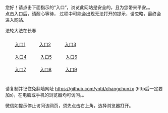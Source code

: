 您好！请点击下面指示的“入口”，浏览此网站是安全的，且为您带来平安。。 <br/>
点击入口后，请耐心等待， 过程中可能会出现无法打开的提示，请忽略，最终会进入网站. </br>

法轮大法在长春<br/>
<div style="padding:10px"><a style="margin:20px" target="_blank" href="https://d1xvtaztpi62jn.cloudfront.net/2Qpsp?brbhq" id="ccLink1" rel="nofollow">入口1</a> <a target="_blank" style="margin:20px" href="https://d2dlvqeyt6p2bb.cloudfront.net/2Qpsp?qgcgv" id="ccLink2" rel="nofollow">入口2</a> <a style="margin:20px" target="_blank" href="https://d4n3kltw6kk4n.cloudfront.net/2Qpsp?rvfvpp" id="ccLink3" rel="nofollow">入口3</a></div>

<div style="padding:10px" ><a style="margin:20px" target="_blank" href="https://d1xvtaztpi62jn.cloudfront.net/2Qpsp?brbhq" id="ccLink4" rel="nofollow">入口4</a> <a style="margin:20px" href="https://d2dlvqeyt6p2bb.cloudfront.net/2Qpsp?qgcgv" target="_blank" id="ccLink5" rel="nofollow">入口5</a> <a style="margin:20px" href="https://d4n3kltw6kk4n.cloudfront.net/2Qpsp?rvfvpp" target="_blank" id="ccLink6" rel="nofollow">入口6</a></div>

<div style="padding:10px"><a style="margin:20px" target="_blank" href="https://d1xvtaztpi62jn.cloudfront.net/2Qpsp?brbhq" id="ccLink7" rel="nofollow">入口7</a> <a style="margin:20px" href="https://d2dlvqeyt6p2bb.cloudfront.net/2Qpsp?qgcgv" target="_blank" id="ccLink8" rel="nofollow">入口8</a> <a style="margin:20px" target="_blank" href="https://d4n3kltw6kk4n.cloudfront.net/2Qpsp?rvfvpp" id="ccLink9" rel="nofollow">入口9</a></div>

<br/>



请复制并记住免翻墙网址 https://github.com/yntd/changchunzx (http后一定要加s)，在电脑或手机的浏览器均可访问。。<br/>

微信如提示停止访问该网页，须先点击右上角，选择浏览器打开。
